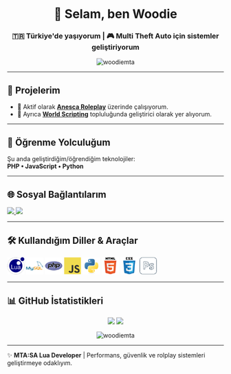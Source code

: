 <h1 align="center">👋 Selam, ben Woodie</h1>
<h3 align="center">🇹🇷 Türkiye'de yaşıyorum | 🎮 Multi Theft Auto için sistemler geliştiriyorum</h3>

<p align="center">
  <img src="https://komarev.com/ghpvc/?username=woodiemta&label=Profile%20views&color=blueviolet&style=flat-square" alt="woodiemta" />
</p>

---

## 🔭 Projelerim
- 🚀 Aktif olarak **[Anesca Roleplay](https://discord.gg/4sZcQAkdFD)** üzerinde çalışıyorum.  
- 🤝 Ayrıca **[World Scripting](https://discord.gg/DeppTQQqan)** topluluğunda geliştirici olarak yer alıyorum.  

---

## 🌱 Öğrenme Yolculuğum
Şu anda geliştirdiğim/öğrendiğim teknolojiler:  
**PHP • JavaScript • Python**

---

## 🌐 Sosyal Bağlantılarım
<p align="left">
  <a href="https://www.youtube.com/channel/UCKZIP8rHgIHLNP50bsQsjvG" target="_blank">
    <img src="https://img.shields.io/badge/Youtube-%23FF0000.svg?style=for-the-badge&logo=YouTube&logoColor=white" />
  </a>
  <a href="https://discord.gg/DeppTQQqan" target="_blank">
    <img src="https://img.shields.io/badge/Discord-%235865F2.svg?style=for-the-badge&logo=discord&logoColor=white" />
  </a>
</p>

---

## 🛠 Kullandığım Diller & Araçlar
<p align="left">
  <img src="https://raw.githubusercontent.com/devicons/devicon/master/icons/lua/lua-original.svg" alt="lua" width="40" height="40"/> 
  <img src="https://raw.githubusercontent.com/devicons/devicon/master/icons/mysql/mysql-original-wordmark.svg" alt="mysql" width="40" height="40"/> 
  <img src="https://raw.githubusercontent.com/devicons/devicon/master/icons/php/php-original.svg" alt="php" width="40" height="40"/> 
  <img src="https://raw.githubusercontent.com/devicons/devicon/master/icons/javascript/javascript-original.svg" alt="javascript" width="40" height="40"/> 
  <img src="https://raw.githubusercontent.com/devicons/devicon/master/icons/python/python-original.svg" alt="python" width="40" height="40"/> 
  <img src="https://raw.githubusercontent.com/devicons/devicon/master/icons/html5/html5-original-wordmark.svg" alt="html5" width="40" height="40"/> 
  <img src="https://raw.githubusercontent.com/devicons/devicon/master/icons/css3/css3-original-wordmark.svg" alt="css3" width="40" height="40"/> 
  <img src="https://raw.githubusercontent.com/devicons/devicon/master/icons/photoshop/photoshop-line.svg" alt="photoshop" width="40" height="40"/> 
</p>

---

## 📊 GitHub İstatistikleri
<p align="center">
  <img src="https://github-readme-stats.vercel.app/api?username=woodiemta&show_icons=true&theme=radical" height="160"/>
  <img src="https://github-readme-stats.vercel.app/api/top-langs/?username=woodiemta&layout=compact&theme=radical" height="160"/>
</p>

<p align="center">
  <img src="https://github-readme-streak-stats.herokuapp.com/?user=woodiemta&theme=radical" alt="woodiemta" />
</p>

---

✨ **MTA:SA Lua Developer** | Performans, güvenlik ve rolplay sistemleri geliştirmeye odaklıyım.
